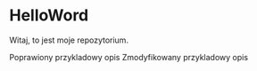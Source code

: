 # HelloWord

Witaj, to jest moje repozytorium.

Poprawiony przykladowy opis
Zmodyfikowany przykladowy opis

